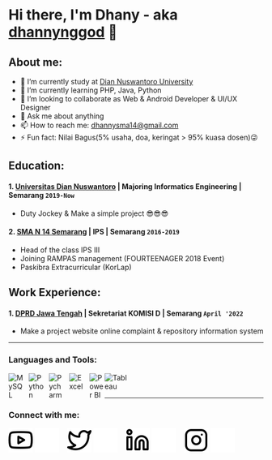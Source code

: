 # Hi there, I'm Dhany - aka [dhannynggod](https://instagram.com/dhannynggod?igshid=YmMyMTA2M2Y=) 👋
## About me:
- 🔭 I’m currently study at [Dian Nuswantoro University](https://www.dinus.ac.id/)
- 🌱 I’m currently learning PHP, Java, Python
- 👯 I’m looking to collaborate as Web & Android Developer & UI/UX Designer
- 💬 Ask me about anything
- 📫 How to reach me: dhannysma14@gmail.com
- ⚡ Fun fact: Nilai Bagus(5% usaha, doa, keringat > 95% kuasa dosen)😜

## Education:

#### 1. [Universitas Dian Nuswantoro](https://www.dinus.ac.id/) | Majoring Informatics Engineering | Semarang `2019-Now`
   - Duty Jockey & Make a simple project 😎😎😎
 #### 2. [SMA N 14 Semarang](https://sman14-smg.sch.id/) | IPS | Semarang `2016-2019`
   - Head of the class IPS III
   - Joining RAMPAS management (FOURTEENAGER 2018 Event)
   - Paskibra Extracurricular (KorLap)

## Work Experience:
#### 1. [DPRD Jawa Tengah](https://dprd.jatengprov.go.id/) | Sekretariat KOMISI D | Semarang `April '2022`
   - Make a project website online complaint & repository information system
---

### Languages and Tools:

[<img align="left" alt="MySQL" width="30px" src="https://cdn.jsdelivr.net/gh/devicons/devicon/icons/mysql/mysql-original.svg" style="padding-right:10px;" />][webdev]
[<img align="left" alt="Python" width="30px" src="https://upload.wikimedia.org/wikipedia/commons/thumb/c/c3/Python-logo-notext.svg/110px-Python-logo-notext.svg.png?20100317150552" style="padding-right:10px;" />][webdev]
[<img align="left" alt="Pycharm" width="30px" src="https://upload.wikimedia.org/wikipedia/commons/thumb/1/1d/PyCharm_Icon.svg/220px-PyCharm_Icon.svg.png" style="padding-right:10px;" />][webdev]
[<img align="left" alt="Excel" width="30px" src="https://is2-ssl.mzstatic.com/image/thumb/Purple126/v4/a8/fd/5a/a8fd5a84-c6f1-355f-3b9f-6e86598efaa3/XCEL.png/1200x630bb.png" style="padding-right:10px;" />][webdev]
[<img align="left" alt="Power BI" width="30px" src="https://powerbi.microsoft.com/pictures/application-logos/svg/powerbi.svg" style="padding-right:0px;" />][webdev]
[<img align="left" alt="Tableau" width="50px" src="https://logos-world.net/wp-content/uploads/2021/10/Tableau-Symbol.png" style="padding-right:10px;" />][webdev]

<br />
<br />

---
### Connect with me:

[![website](./img/youtube-light.svg)](https://www.youtube.com/channel/UC22xix7qvwpYWnSQ5QEYtAQ#gh-light-mode-only)
[![website](./img/youtube-dark.svg)](https://www.youtube.com/channel/UC22xix7qvwpYWnSQ5QEYtAQ#gh-dark-mode-only)
&nbsp;&nbsp;
[![website](./img/twitter-light.svg)](https://twitter.com/vincentwwidyan#gh-light-mode-only)
[![website](./img/twitter-dark.svg)](https://twitter.com/vincentwwidyan#gh-dark-mode-only)
&nbsp;&nbsp;
[![website](./img/linkedin-light.svg)](https://www.linkedin.com/in/vincentwidyan#gh-light-mode-only)
[![website](./img/linkedin-dark.svg)](https://www.linkedin.com/in/vincentwidyan#gh-dark-mode-only)
&nbsp;&nbsp;
[![website](./img/instagram-light.svg)](https://instagram.com/vincentwwidyan#gh-light-mode-only)
[![website](./img/instagram-dark.svg)](https://instagram.com/vincentwwidyan#gh-dark-mode-only)



[webdev]: https://github.com/vincentwidyan/vincentwidyan
